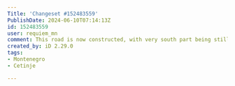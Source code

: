 ```yaml
---
Title: 'Changeset #152483559'
PublishDate: 2024-06-10T07:14:13Z
id: 152483559
user: requiem_mn
comment: This road is now constructed, with very south part being still unpaved as marked.
created_by: iD 2.29.0
tags:
- Montenegro
- Cetinje

---
```

